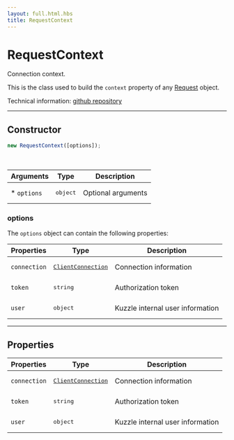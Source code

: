 ```yaml
---
layout: full.html.hbs
title: RequestContext
---
```


# RequestContext

Connection context.

This is the class used to build the `context` property of any [Request](/protocols/1/context/request) object.

Technical information: [github repository](https://github.com/kuzzleio/kuzzle-common-objects/blob/master/README.md#modelsrequestcontext)

---

## Constructor

```js
new RequestContext([options]);
```

<br/>

| Arguments    | Type              | Description        |
| ------------ | ----------------- | ------------------ |
| \* `options` | <pre>object</pre> | Optional arguments |

### options

The `options` object can contain the following properties:

| Properties   | Type                                                                          | Description                      |
| ------------ | ----------------------------------------------------------------------------- | -------------------------------- |
| `connection` | <pre><a href=/protocols/1/context/clientconnection>ClientConnection</a></pre> | Connection information           |
| `token`      | <pre>string</pre>                                                             | Authorization token              |
| `user`       | <pre>object</pre>                                                             | Kuzzle internal user information |

---

## Properties

| Properties   | Type                                                                          | Description                      |
| ------------ | ----------------------------------------------------------------------------- | -------------------------------- |
| `connection` | <pre><a href=/protocols/1/context/clientconnection>ClientConnection</a></pre> | Connection information           |
| `token`      | <pre>string</pre>                                                             | Authorization token              |
| `user`       | <pre>object</pre>                                                             | Kuzzle internal user information |
